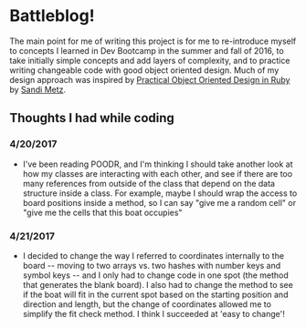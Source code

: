 
# Battleblog!

The main point for me of writing this project is for me to re-introduce myself to concepts I learned in Dev Bootcamp in the summer and fall of 2016, to take initially simple concepts and add layers of complexity, and to practice writing changeable code with good object oriented design. Much of my design approach was inspired by [Practical Object Oriented Design in Ruby](http://www.poodr.com) by [Sandi Metz](https://www.sandimetz.com). 

## Thoughts I had while coding

### 4/20/2017

- I've been reading POODR, and I'm thinking I should take another look at how my classes are interacting with each other, and see if there are too many references from outside of the class that depend on the data structure inside a class. For example, maybe I should wrap the access to board positions inside a method, so I can say "give me a random cell" or "give me the cells that this boat occupies" 

### 4/21/2017

- I decided to change the way I referred to coordinates internally to the board -- moving to two arrays vs. two hashes with number keys and symbol keys -- and I only had to change code in one spot (the method that generates the blank board). I also had to change the method to see if the boat will fit in the current spot based on the starting position and direction and length, but the change of coordinates allowed me to simplify the fit check method. I think I succeeded at 'easy to change'!



